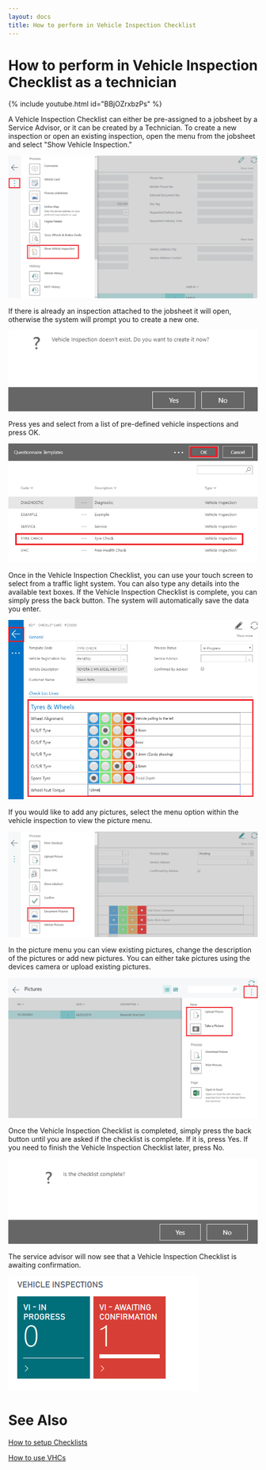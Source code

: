 ```yaml
---
layout: docs
title: How to perform in Vehicle Inspection Checklist
---
```

# How to perform in Vehicle Inspection Checklist as a technician

{% include youtube.html id="BBjOZrxbzPs" %}



A Vehicle Inspection Checklist can either be pre-assigned to a jobsheet by a Service Advisor, or it can be created by a Technician. To create a new inspection or open an existing inspection, open the menu from the jobsheet and select "Show Vehicle Inspection." 

![](media/garagehive-technician-vehicleinspection.png)

If there is already an inspection attached to the jobsheet it will open, otherwise the system will prompt you to create a new one. 

![](media/garagehive-technician-vehicleinspection-new.png)

Press yes and select from a list of pre-defined vehicle inspections and press OK. 

![](media/garagehive-technician-vehicleinspection-new-select.png)

Once in the Vehicle Inspection Checklist, you can use your touch screen to select from a traffic light system. You can also type any details into the available text boxes. If the Vehicle Inspection Checklist is complete, you can simply press the back button. The system will automatically save the data you enter. 

![](media/garagehive-technician-vehicleinspection-complete.png)

If you would like to add any pictures, select the menu option within the vehicle inspection to view the picture menu. 

![](media/garagehive-technician-vehicleinspection-pictures.png)

In the picture menu you can view existing pictures, change the description of the pictures or add new pictures. You can either take pictures using the devices camera or upload existing pictures. 

![](media/garagehive-technician-vehicleinspection-pictures-upload.png)

Once the Vehicle Inspection Checklist is completed, simply press the back button until you are asked if the checklist is complete. If it is, press Yes. If you need to finish the Vehicle Inspection Checklist later, press No. 

![](media/garagehive-technician-vehicleinspection-complete-question.png)

The service advisor will now see that a Vehicle Inspection Checklist is awaiting confirmation.

![](media/garagehive-technician-vehicleinspection-awaiting-confirmation.png)

# See Also
[How to setup Checklists](https://docs.garagehive.co.uk/docs/garagehive-checklist-how-to-create.html "How to setup Checklists in Garage Hive")

[How to use VHCs](https://docs.garagehive.co.uk/docs/garagehive-VHC.html "How to use VHCs")
